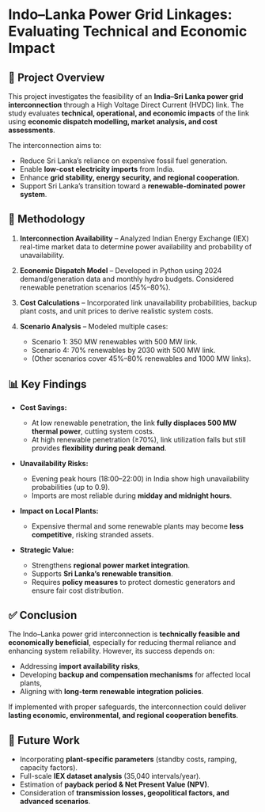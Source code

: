 
# Indo–Lanka Power Grid Linkages: Evaluating Technical and Economic Impact

## 📌 Project Overview

This project investigates the feasibility of an **India–Sri Lanka power grid interconnection** through a High Voltage Direct Current (HVDC) link. The study evaluates **technical, operational, and economic impacts** of the link using **economic dispatch modelling, market analysis, and cost assessments**.

The interconnection aims to:

* Reduce Sri Lanka’s reliance on expensive fossil fuel generation.
* Enable **low-cost electricity imports** from India.
* Enhance **grid stability, energy security, and regional cooperation**.
* Support Sri Lanka’s transition toward a **renewable-dominated power system**.



## 🔬 Methodology

1. **Interconnection Availability** – Analyzed Indian Energy Exchange (IEX) real-time market data to determine power availability and probability of unavailability.
2. **Economic Dispatch Model** – Developed in Python using 2024 demand/generation data and monthly hydro budgets. Considered renewable penetration scenarios (45%–80%).
3. **Cost Calculations** – Incorporated link unavailability probabilities, backup plant costs, and unit prices to derive realistic system costs.
4. **Scenario Analysis** – Modeled multiple cases:

   * Scenario 1: 350 MW renewables with 500 MW link.
   * Scenario 4: 70% renewables by 2030 with 500 MW link.
   * (Other scenarios cover 45%–80% renewables and 1000 MW links).



## 📊 Key Findings

* **Cost Savings:**

  * At low renewable penetration, the link **fully displaces 500 MW thermal power**, cutting system costs.
  * At high renewable penetration (≥70%), link utilization falls but still provides **flexibility during peak demand**.

* **Unavailability Risks:**

  * Evening peak hours (18:00–22:00) in India show high unavailability probabilities (up to 0.9).
  * Imports are most reliable during **midday and midnight hours**.

* **Impact on Local Plants:**

  * Expensive thermal and some renewable plants may become **less competitive**, risking stranded assets.

* **Strategic Value:**

  * Strengthens **regional power market integration**.
  * Supports **Sri Lanka’s renewable transition**.
  * Requires **policy measures** to protect domestic generators and ensure fair cost distribution.



## ✅ Conclusion

The Indo–Lanka power grid interconnection is **technically feasible and economically beneficial**, especially for reducing thermal reliance and enhancing system reliability. However, its success depends on:

* Addressing **import availability risks**,
* Developing **backup and compensation mechanisms** for affected local plants,
* Aligning with **long-term renewable integration policies**.

If implemented with proper safeguards, the interconnection could deliver **lasting economic, environmental, and regional cooperation benefits**.



## 🚀 Future Work

* Incorporating **plant-specific parameters** (standby costs, ramping, capacity factors).
* Full-scale **IEX dataset analysis** (35,040 intervals/year).
* Estimation of **payback period & Net Present Value (NPV)**.
* Consideration of **transmission losses, geopolitical factors, and advanced scenarios**.

